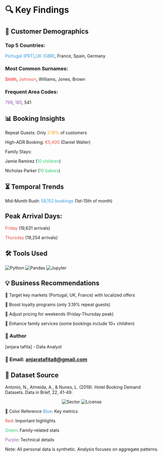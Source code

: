 # 🔍 Key Findings

## 👥 Customer Demographics

### Top 5 Countries: 
<span style="color:#3498db">Portugal (PRT)</span>,<span style="color:#3498db">UK (GBR)</span>, France, Spain, Germany

### Most Common Surnames:
<span style="color:red">Smith</span>, <span style="color:#e74c3c">Johnson</span>, Williams, Jones, Brown

### Frequent Area Codes:
<span style="color:#9b59b6">799</span>, <span style="color:#9b59b6">185</span>, 541

## 📊 Booking Insights
Repeat Guests: Only <span style="color:#f39c12">3.19%</span> of customers

High-ADR Booking: <span style="color:#e74c3c">€5,400</span> (Daniel Walter)

Family Stays:

Jamie Ramirez (<span style="color:#2ecc71">10 children</span>)

Nicholas Parker (<span style="color:#2ecc71">10 babies</span>)

## ⏳ Temporal Trends
Mid-Month Rush: <span style="color:#3498db">58,152 bookings</span> (1st-15th of month)

## Peak Arrival Days:

<span style="color:#e74c3c">Friday</span> (19,631 arrivals)

<span style="color:#e74c3c">Thursday</span> (19,254 arrivals)

## 🛠 Tools Used
<p> <img src="https://img.shields.io/badge/Python-3776AB?style=for-the-badge&logo=python&logoColor=white" alt="Python"> <img src="https://img.shields.io/badge/Pandas-150458?style=for-the-badge&logo=pandas&logoColor=white" alt="Pandas"> <img src="https://img.shields.io/badge/Jupyter-F37626?style=for-the-badge&logo=jupyter&logoColor=white" alt="Jupyter"> </p>

## 💡 Business Recommendations

🔹 Target key markets (Portugal, UK, France) with localized offers

🔹 Boost loyalty programs (only 3.19% repeat guests)

🔹 Adjust pricing for weekends (Friday-Thursday peak)

🔹 Enhance family services (some bookings include 10+ children)


### 📝 Author
[anjara tafita] - Data Analyst

### 📧 Email: anjaratafita8@gmail.com


## 📌 Dataset Source
Antonio, N., Almeida, A., & Nunes, L. (2019). Hotel Booking Demand Datasets. Data in Brief, 22, 41-49.

<p align="center"> <img src="https://img.shields.io/badge/Data%20Analysis-Hospitality%20Sector-brightgreen" alt="Sector"> <img src="https://img.shields.io/badge/License-MIT-blue" alt="License"> </p>
🎨 Color Reference
<span style="color:#3498db">Blue</span>: Key metrics

<span style="color:#e74c3c">Red</span>: Important highlights

<span style="color:#2ecc71">Green</span>: Family-related stats

<span style="color:#9b59b6">Purple</span>: Technical details

Note: All personal data is synthetic. Analysis focuses on aggregate patterns.

